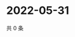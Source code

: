 # 2022-05-31

共 0 条

<!-- BEGIN WEIBO -->
<!-- 最后更新时间 Tue May 31 2022 17:16:16 GMT+0800 (China Standard Time) -->

<!-- END WEIBO -->
